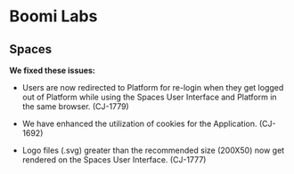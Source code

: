 # Boomi Labs 

<head>
  <meta name="guidename" content="Release Notes"/>
  <meta name="context" content="GUID-80f7477f-7a58-4207-abbe-a2069ec0c45a"/>
</head>


## Spaces

**We fixed these issues:**

- Users are now redirected to Platform for re-login when they get logged out of Platform while using the Spaces User Interface and Platform in the same browser. (CJ-1779)

- We have enhanced the utilization of cookies for the Application. (CJ-1692)

- Logo files (.svg) greater than the recommended size (200X50) now get rendered on the Spaces User Interface. (CJ-1777)